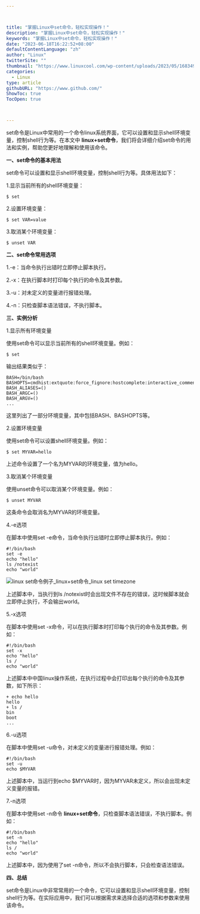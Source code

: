```yaml
---



title: "掌握Linux中set命令，轻松实现操作！"
description: "掌握Linux中set命令，轻松实现操作！"
keywords: "掌握Linux中set命令，轻松实现操作！"
date: "2023-06-18T16:22:52+08:00"
defaultContentLanguage: "zh"
author: "Linux"
twitterSite: ""
thumbnail: "https://www.linuxcool.com/wp-content/uploads/2023/05/1683490257255_0.webp"
categories:
  - Linux
type: article
githubURL: "https://www.github.com/"
ShowToc: true
TocOpen: true



---
```


set命令是Linux中常用的一个命令linux系统界面，它可以设置和显示shell环境变量，控制shell行为等。在本文中 **linux+set命令**，我们将会详细介绍set命令的用法和实例，帮助您更好地理解和使用该命令。

**一、set命令的基本用法**

set命令可以设置和显示shell环境变量，控制shell行为等。具体用法如下：

1.显示当前所有的shell环境变量：

```
$ set
```

2.设置环境变量：

```
$ set VAR=value
```

3.取消某个环境变量：

```
$ unset VAR
```

**二、set命令常用选项**

1.-e：当命令执行出错时立即停止脚本执行。

2.-x：在执行脚本时打印每个执行的命令及其参数。

3.-u：对未定义的变量进行报错处理。

4.-n：只检查脚本语法错误，不执行脚本。

**三、实例分析**

1.显示所有环境变量

使用set命令可以显示当前所有的shell环境变量。例如：

```
$ set
```

输出结果类似于：

```
BASH=/bin/bash
BASHOPTS=cmdhist:extquote:force_fignore:hostcomplete:interactive_comments:progcomp:promptvars:sourcepath
BASH_ALIASES=()
BASH_ARGC=()
BASH_ARGV=()
...
```

这里列出了一部分环境变量，其中包括BASH、BASHOPTS等。

2.设置环境变量

使用set命令可以设置shell环境变量。例如：

```
$ set MYVAR=hello
```

上述命令设置了一个名为MYVAR的环境变量，值为hello。

3.取消某个环境变量

使用unset命令可以取消某个环境变量。例如：

```
$ unset MYVAR
```

这条命令会取消名为MYVAR的环境变量。

4.-e选项

在脚本中使用set -e命令，当命令执行出错时立即停止脚本执行。例如：

```
#!/bin/bash
set -e
echo "hello"
ls /notexist
echo "world"
```

![linux set命令例子_linux+set命令_linux set timezone](https://www.linuxcool.com/wp-content/uploads/2023/05/1683490257255_0.webp)

上述脚本中，当执行到ls /notexist时会出现文件不存在的错误，这时候脚本就会立即停止执行，不会输出world。

5.-x选项

在脚本中使用set -x命令，可以在执行脚本时打印每个执行的命令及其参数。例如：

```
#!/bin/bash
set -x
echo "hello"
ls /
echo "world"
```

上述脚本中中国linux操作系统，在执行过程中会打印出每个执行的命令及其参数，如下所示：

```
+ echo hello
hello
+ ls /
bin
boot
...
```

6.-u选项

在脚本中使用set -u命令，对未定义的变量进行报错处理。例如：

```
#!/bin/bash
set -u
echo $MYVAR
```

上述脚本中，当运行到echo $MYVAR时，因为MYVAR未定义，所以会出现未定义变量的报错。

7.-n选项

在脚本中使用set -n命令 **linux+set命令**，只检查脚本语法错误，不执行脚本。例如：

```
#!/bin/bash
set -n
echo "hello"
ls /
echo "world"
```

上述脚本中，因为使用了set -n命令，所以不会执行脚本，只会检查语法错误。

**四、总结**

set命令是Linux中非常常用的一个命令，它可以设置和显示shell环境变量，控制shell行为等。在实际应用中，我们可以根据需求来选择合适的选项和参数来使用该命令。